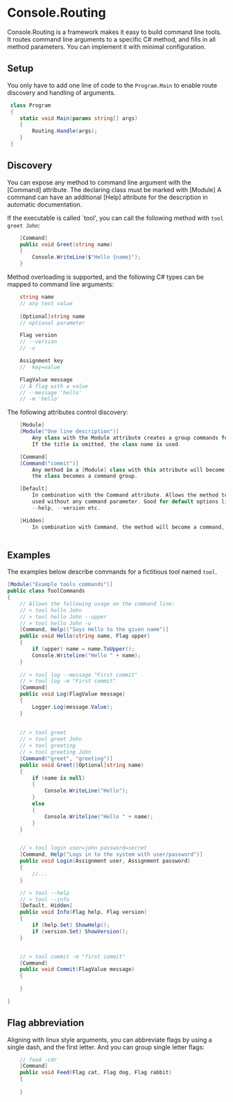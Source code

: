 # Console.Routing
Console.Routing is a framework makes it easy to build command line tools. 
It routes command line arguments to a specific C# method, and fills in all method parameters. 
You can implement it with minimal configuration.

## Setup
You only have to add one line of code to the ``Program.Main`` to enable route discovery and handling of arguments.

```csharp
 class Program
 {
    static void Main(params string[] args)
    {
        Routing.Handle(args);
    }  
 }
```

## Discovery
You can expose any method to command line argument with the [Command] attribute. The declaring class must be marked with [Module]
A command can have an additional [Help] attribute for the description in automatic documentation.

If the executable is called `tool', you can call the following method with ```tool greet John```:
```csharp
    [Command]
    public void Greet(string name)
    {
        Console.WriteLine($"Hello {name}");
    }
```

Method overloading is supported, and the following C# types can be mapped to command line arguments:
```csharp
    string name
    // any text value 
    
    [Optional]string name
    // optional parameter

    Flag version
    // --version
    // -v

    Assignment key
    //  key=value

    FlagValue message
    // A flag with a value
    // --message 'hello'
    // -m 'hello'

```
The following attributes control discovery:
```csharp
    [Module]
    [Module("One line description")]
        Any class with the Module attribute creates a group commands for the methods inside
        If the title is omitted, the class name is used.

    [Command]
    [Command("commit")]
        Any method in a [Module] class with this attribute will become a command. If put on a class,
        the class becomes a command group.

    [Default]
        In combination with the Command attribute. Allows the method to be discovered and 
        used without any command parameter. Good for default options like
        --help, --version etc.

    [Hidden]
        In combination with Command, the method will become a command, but is not listed.
    

```
 
## Examples 
The examples below describe commands for a fictitious tool named ``tool``.
```csharp
[Module("Example tools commands")]
public class ToolCommands
{
    // Allows the following usage on the command line:
    // > tool hello John 
    // > tool hello John --upper
    // > tool hello John -u
    [Command, Help(("Says Hello to the given name")]
    public void Hello(string name, Flag upper)
    {
        if (upper) name = name.ToUpper();
        Console.Writeline("Hello " + name);
    }
	
    // > tool log --message "First commit"
    // > tool log -m "First commit"
    [Command]
    public void Log(FlagValue message)
    {
        Logger.Log(message.Value);
    }
	
	
    // > tool greet
    // > tool greet John
    // > tool greeting 
    // > tool greeting John
    [Command("greet", "greeting")]
    public void Greet([Optional]string name)
    {
        if (name is null)
        {
            Console.WriteLine("Hello");
        }
        else 
        {
            Console.Writeline("Hello " + name);
        }
    }


    // > tool login user=john password=secret
    [Command, Help("Logs in to the system with user/password")]
    public void Login(Assignment user, Assignment password)
    {
        //...
    }

    // > tool --help
    // > tool --info
    [Default, Hidden]
    public void Info(Flag help, Flag version)
    {
        if (help.Set) ShowHelp();
        if (version.Set) ShowVersion();
    }


    // > tool commit -m "first commit"
    [Command]
    public void Commit(FlagValue message)
    {
        
    }

}
```

## Flag abbreviation
Aligning with linux style arguments, you can abbreviate flags by using a single dash, and the first letter. 
And you can group single letter flags:

```csharp
    // feed -cdr
    [Command]
    public void Feed(Flag cat, Flag dog, Flag rabbit)
    {
    
    }
```
